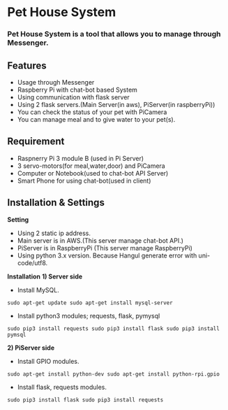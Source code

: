 # Pet House System
### Pet House System is a tool that allows you to manage through Messenger.

## **Features**
 - Usage through Messenger
 - Raspberry Pi with chat-bot based System
 - Using communication with flask server
 - Using 2 flask servers.(Main Server(in aws), PiServer(in raspberryPi))
 - You can check the status of your pet with PiCamera
 - You can manage meal and to give water to your pet(s).
 
## **Requirement**
 - Raspnerry Pi 3 module B (used in Pi Server)
 - 3 servo-motors(for meal,water,door) and PiCamera
 - Computer or Notebook(used to chat-bot API Server)
 - Smart Phone for using chat-bot(used in client)

## **Installation & Settings**

 **Setting**
 - Using 2 static ip address.
 - Main server is in AWS.(This server manage chat-bot API.)
 - PiServer is in RaspberryPi (This server manage RaspberryPi)
 - Using python 3.x version. Because Hangul generate error with uni-code/utf8.
 
 **Installation**
 **1) Server side**
  - Install MySQL.
  
  `sudo apt-get update
  sudo apt-get install mysql-server`
  
  - Install python3 modules; requests, flask, pymysql 
  
  `sudo pip3 install requests
   sudo pip3 install flask
   sudo pip3 install pymsql`
   
 **2) PiServer side**
  - Install GPIO modules.
  
  `sudo apt-get install python-dev
   sudo apt-get install python-rpi.gpio`
   
  - Install flask, requests modules.
  
  `sudo pip3 install flask
   sudo pip3 install requests`
